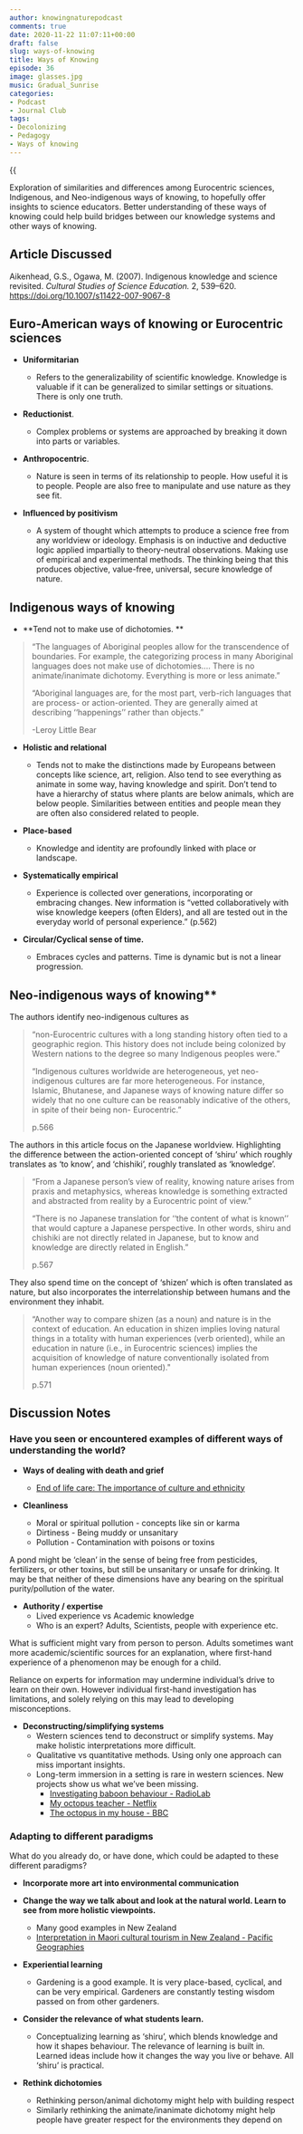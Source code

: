 ```yaml
---
author: knowingnaturepodcast
comments: true
date: 2020-11-22 11:07:11+00:00
draft: false
slug: ways-of-knowing
title: Ways of Knowing
episode: 36
image: glasses.jpg
music: Gradual_Sunrise
categories:
- Podcast
- Journal Club
tags:
- Decolonizing
- Pedagogy
- Ways of knowing
---
```


{{<audio src="https://mcdn.podbean.com/mf/web/fdd5cj/Ep_36_-Journal_Club-_Ways_of_knowing7mrdr.mp3" >}}

Exploration of similarities and differences among Eurocentric sciences,
Indigenous, and Neo-indigenous ways of knowing, to hopefully offer insights to
science educators. Better understanding of these ways of knowing could help
build bridges between our knowledge systems and other ways of knowing.

## Article Discussed

Aikenhead, G.S., Ogawa, M. (2007). Indigenous knowledge and science revisited.
_Cultural Studies of Science Education._ 2, 539–620.
<https://doi.org/10.1007/s11422-007-9067-8>

## **Euro-American ways of knowing or Eurocentric sciences**

  * **Uniformitarian**
    * Refers to the generalizability of scientific knowledge. Knowledge is valuable if it can be generalized to similar settings or situations. There is only one truth.

  * **Reductionist**. 
    * Complex problems or systems are approached by breaking it down into parts or variables.

  * **Anthropocentric**. 
    * Nature is seen in terms of its relationship to people. How useful it is to people. People are also free to manipulate and use nature as they see fit.

  * **Influenced by positivism**
    * A system of thought which attempts to produce a science free from any worldview or ideology. Emphasis is on inductive and deductive logic applied impartially to theory-neutral observations. Making use of empirical and experimental methods. The thinking being that this produces objective, value-free, universal, secure knowledge of nature.  

## Indigenous ways of knowing

  * **Tend not to make use of dichotomies.  **

> “The languages of Aboriginal peoples allow for the transcendence of
> boundaries. For example, the categorizing process in many Aboriginal
> languages does not make use of dichotomies.... There is no animate/inanimate
> dichotomy. Everything is more or less animate.”
>
> “Aboriginal languages are, for the most part, verb-rich languages that are
> process- or action-oriented. They are generally aimed at describing
> ‘‘happenings’’ rather than objects.”
>
> -Leroy Little Bear

  * **Holistic and relational**
    * Tends not to make the distinctions made by Europeans between concepts like science, art, religion.  Also tend to see everything as animate in some way, having knowledge and spirit. Don’t tend to have a hierarchy of status where plants are below animals, which are below people. Similarities between entities and people mean they are often also considered related to people.

  * **Place-based**
    * Knowledge and identity are profoundly linked with place or landscape.

  * **Systematically empirical**
    * Experience is collected over generations, incorporating or embracing changes. New information is “vetted collaboratively with wise knowledge keepers (often Elders), and all are tested out in the everyday world of personal experience.” (p.562)

  * **Circular/Cyclical sense of time.**
    * Embraces cycles and patterns. Time is dynamic but is not a linear progression.

## Neo-indigenous ways of knowing**

The authors identify neo-indigenous cultures as

> “non-Eurocentric cultures with a long standing history often tied to a
> geographic region. This history does not include being colonized by Western
> nations to the degree so many Indigenous peoples were.”
>
> “Indigenous cultures worldwide are heterogeneous, yet neo-indigenous
> cultures are far more heterogeneous. For instance, Islamic, Bhutanese, and
> Japanese ways of knowing nature differ so widely that no one culture can be
> reasonably indicative of the others, in spite of their being non-
> Eurocentric.”
>
> p.566

The authors in this article focus on the Japanese worldview. Highlighting the
difference between the action-oriented concept of ‘shiru’ which roughly
translates as ‘to know’, and ‘chishiki’, roughly translated as ‘knowledge’.

> “From a Japanese person’s view of reality, knowing nature arises from praxis
> and metaphysics, whereas knowledge is something extracted and abstracted
> from reality by a Eurocentric point of view.”
>
> “There is no Japanese translation for ‘‘the content of what is known’’ that
> would capture a Japanese perspective. In other words, shiru and chishiki are
> not directly related in Japanese, but to know and knowledge are directly
> related in English.”
>
> p.567

They also spend time on the concept of ‘shizen’ which is often translated as
nature, but also incorporates the interrelationship between humans and the
environment they inhabit.

> “Another way to compare shizen (as a noun) and nature is in the context of
> education. An education in shizen implies loving natural things in a
> totality with human experiences (verb oriented), while an education in
> nature (i.e., in Eurocentric sciences) implies the acquisition of knowledge
> of nature conventionally isolated from human experiences (noun oriented)."
>
> p.571

## Discussion Notes

### Have you seen or encountered examples of different ways of understanding the world?

  * **Ways of dealing with death and grief**
    * [End of life care: The importance of culture and ethnicity](https://www.issuelab.org/resources/17334/17334.pdf)

  * **Cleanliness**
    * Moral or spiritual pollution - concepts like sin or karma
    * Dirtiness - Being muddy or unsanitary
    * Pollution - Contamination with poisons or toxins

A pond might be ‘clean’ in the sense of being free from pesticides,
fertilizers, or other toxins, but still be unsanitary or unsafe for drinking.
It may be that neither of these dimensions have any bearing on the spiritual
purity/pollution of the water.

  * **Authority / expertise**
    * Lived experience vs Academic knowledge
    * Who is an expert? Adults, Scientists, people with experience etc.

What is sufficient might vary from person to person. Adults sometimes want
more academic/scientific sources for an explanation, where first-hand
experience of a phenomenon may be enough for a child.

Reliance on experts for information may undermine individual’s drive to learn
on their own. However individual first-hand investigation has limitations, and
solely relying on this may lead to developing misconceptions.

  * **Deconstructing/simplifying systems**
    * Western sciences tend to deconstruct or simplify systems. May make holistic interpretations more difficult.
    * Qualitative vs quantitative methods. Using only one approach can miss important insights.
    * Long-term immersion in a setting is rare in western sciences. New projects show us what we’ve been missing.
      * [Investigating baboon behaviour - RadioLab](https://www.wnycstudios.org/podcasts/radiolab/articles/how-win-friends-and-influence-baboons)
      * [My octopus teacher - Netflix](https://www.netflix.com/gb/title/81045007)
      * [The octopus in my house - BBC ](https://www.newstatesman.com/the-octopus-in-my-house-bbc-two-review)

### Adapting to different paradigms
What do you already do, or have done, which could be adapted to these different paradigms?

  * **Incorporate more art into environmental communication**

  * **Change the way we talk about and look at the natural world. Learn to see from more holistic viewpoints.**
    * Many good examples in New Zealand
    * [Interpretation in Maori cultural tourism in New Zealand - Pacific Geographies](http://pacific-geographies.org/wp-content/uploads/sites/2/2017/06/pg39_dwyer.pdf)

  * **Experiential learning**
    * Gardening is a good example. It is very place-based, cyclical, and can be very empirical. Gardeners are constantly testing wisdom passed on from other gardeners.

  * **Consider the relevance of what students learn.**
    * Conceptualizing learning as ‘shiru’, which blends knowledge and how it shapes behaviour. The relevance of learning is built in. Learned ideas include how it changes the way you live or behave. All ‘shiru’ is practical.

  * **Rethink dichotomies**
    * Rethinking person/animal dichotomy might help with building respect
    * Similarly rethinking the animate/inanimate dichotomy might help people have greater respect for the environments they depend on

